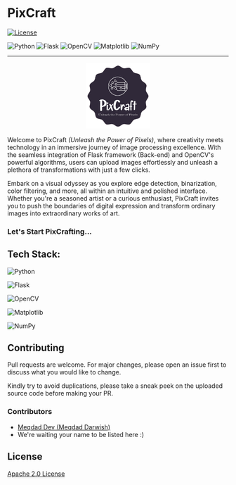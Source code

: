 # PixCraft

[![License](https://img.shields.io/badge/License-Apache_2.0-yellowgreen.svg)](https://opensource.org/licenses/Apache-2.0)  

![Python](https://img.shields.io/badge/python-3670A0?style=for-the-badge&logo=python&logoColor=ffdd54) 
![Flask](https://img.shields.io/badge/flask-%23000.svg?style=for-the-badge&logo=flask&logoColor=white) 
![OpenCV](https://img.shields.io/badge/opencv-%23white.svg?style=for-the-badge&logo=opencv&logoColor=white) 
![Matplotlib](https://img.shields.io/badge/Matplotlib-%23ffffff.svg?style=for-the-badge&logo=Matplotlib&logoColor=black) 
![NumPy](https://img.shields.io/badge/numpy-%23013243.svg?style=for-the-badge&logo=numpy&logoColor=white)

---

<p align="center">
<picture>
  <img alt="PixCraft Logo" src="PixCraft-logo.png" width="29%" hight="29%" >
</picture>
</p>

Welcome to PixCraft *(Unleash the Power of Pixels)*, where creativity meets technology in an immersive journey of image processing excellence. With the seamless integration of Flask framework (Back-end) and OpenCV's powerful algorithms, users can upload images effortlessly and unleash a plethora of transformations with just a few clicks.

Embark on a visual odyssey as you explore edge detection, binarization, color filtering, and more, all within an intuitive and polished interface. Whether you're a seasoned artist or a curious enthusiast, PixCraft invites you to push the boundaries of digital expression and transform ordinary images into extraordinary works of art.


### Let's Start PixCrafting...

## Tech Stack:

![Python](https://img.shields.io/badge/python-3670A0?style=for-the-badge&logo=python&logoColor=ffdd54)

![Flask](https://img.shields.io/badge/flask-%23000.svg?style=for-the-badge&logo=flask&logoColor=white)  

![OpenCV](https://img.shields.io/badge/opencv-%23white.svg?style=for-the-badge&logo=opencv&logoColor=white)

![Matplotlib](https://img.shields.io/badge/Matplotlib-%23ffffff.svg?style=for-the-badge&logo=Matplotlib&logoColor=black)

![NumPy](https://img.shields.io/badge/numpy-%23013243.svg?style=for-the-badge&logo=numpy&logoColor=white)

## Contributing

Pull requests are welcome. For major changes, please open an issue first to discuss what you would like to change.

Kindly try to avoid duplications, please take a sneak peek on the uploaded source code before making your PR.

### Contributors
- [Meqdad Dev (Meqdad Darwish)](https://github.com/MeqdadDev)
- We're waiting your name to be listed here :)

## License

[Apache 2.0 License](https://choosealicense.com/licenses/apache-2.0/)
